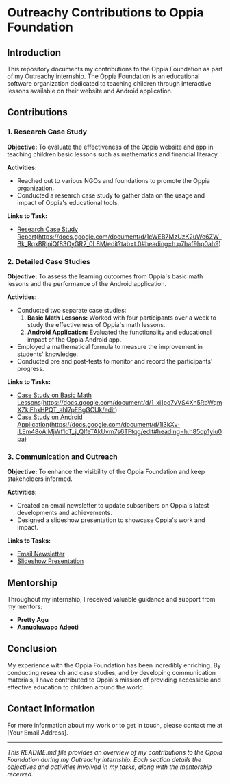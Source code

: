 # Outreachy Contributions to Oppia Foundation

## Introduction
This repository documents my contributions to the Oppia Foundation as part of my Outreachy internship. The Oppia Foundation is an educational software organization dedicated to teaching children through interactive lessons available on their website and Android application.

## Contributions

### 1. Research Case Study
**Objective:** To evaluate the effectiveness of the Oppia website and app in teaching children basic lessons such as mathematics and financial literacy.

**Activities:**
- Reached out to various NGOs and foundations to promote the Oppia organization.
- Conducted a research case study to gather data on the usage and impact of Oppia's educational tools.

**Links to Task:**
- [Research Case Study Report](#)(https://docs.google.com/document/d/1cWEB7MzUzK2uWe6ZW_Bk_RqxBRjniQf83OyGR2_0L8M/edit?tab=t.0#heading=h.p7haf9hp0ah9)

### 2. Detailed Case Studies
**Objective:** To assess the learning outcomes from Oppia's basic math lessons and the performance of the Android application.

**Activities:**
- Conducted two separate case studies:
  1. **Basic Math Lessons:** Worked with four participants over a week to study the effectiveness of Oppia's math lessons.
  2. **Android Application:** Evaluated the functionality and educational impact of the Oppia Android app.
- Employed a mathematical formula to measure the improvement in students' knowledge.
- Conducted pre and post-tests to monitor and record the participants' progress.

**Links to Tasks:**
- [Case Study on Basic Math Lessons](#)(https://docs.google.com/document/d/1_xi1po7vVS4Xn5RbWqmXZkiFhxHPQT_ahI7pEBgGCUk/edit)
- [Case Study on Android Application](#)(https://docs.google.com/document/d/1l3kXv-iLEm48oAIMjWf1oT_j_QlfeTAkUvm7s6TFtqg/edit#heading=h.h85dp1yiu0pa)

### 3. Communication and Outreach
**Objective:** To enhance the visibility of the Oppia Foundation and keep stakeholders informed.

**Activities:**
- Created an email newsletter to update subscribers on Oppia's latest developments and achievements.
- Designed a slideshow presentation to showcase Oppia's work and impact.

**Links to Tasks:**
- [Email Newsletter](#) [<!-- Add your link here -->](https://drive.google.com/file/d/1hKG4jrBO0Nwb6FwGpMnpsNZiVuTO2n_K/view?usp=drive_link)
- [Slideshow Presentation](#) [<!-- Add your link here -->](https://drive.google.com/file/d/1CLqoP6DoSe3ZJE3eC4PqxOUDdbV_Yuac/view?usp=drive_link)

## Mentorship
Throughout my internship, I received valuable guidance and support from my mentors:
- **Pretty Agu**
- **Aanuoluwapo Adeoti**

## Conclusion
My experience with the Oppia Foundation has been incredibly enriching. By conducting research and case studies, and by developing communication materials, I have contributed to Oppia's mission of providing accessible and effective education to children around the world.

## Contact Information
For more information about my work or to get in touch, please contact me at [Your Email Address].

---

*This README.md file provides an overview of my contributions to the Oppia Foundation during my Outreachy internship. Each section details the objectives and activities involved in my tasks, along with the mentorship received.*
